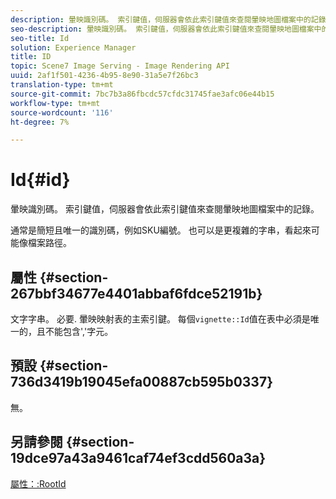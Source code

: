 ```yaml
---
description: 暈映識別碼。 索引鍵值，伺服器會依此索引鍵值來查閱暈映地圖檔案中的記錄。
seo-description: 暈映識別碼。 索引鍵值，伺服器會依此索引鍵值來查閱暈映地圖檔案中的記錄。
seo-title: Id
solution: Experience Manager
title: ID
topic: Scene7 Image Serving - Image Rendering API
uuid: 2af1f501-4236-4b95-8e90-31a5e7f26bc3
translation-type: tm+mt
source-git-commit: 7bc7b3a86fbcdc57cfdc31745fae3afc06e44b15
workflow-type: tm+mt
source-wordcount: '116'
ht-degree: 7%

---
```



# Id{#id}

暈映識別碼。 索引鍵值，伺服器會依此索引鍵值來查閱暈映地圖檔案中的記錄。

通常是簡短且唯一的識別碼，例如SKU編號。 也可以是更複雜的字串，看起來可能像檔案路徑。

## 屬性 {#section-267bbf34677e4401abbaf6fdce52191b}

文字字串。 必要. 暈映映射表的主索引鍵。 每個`vignette::Id`值在表中必須是唯一的，且不能包含&#39;,&#39;字元。

## 預設 {#section-736d3419b19045efa00887cb595b0337}

無。

## 另請參閱 {#section-19dce97a43a9461caf74ef3cdd560a3a}

[屬性：:RootId](../../../../../ir-api/material-cat/image-rendering-api-ref/c-ir-material-catalog/c-ir-attributes-reference/r-ir-rootid.md#reference-54b42b7125824be593378c1accb70d5a)

